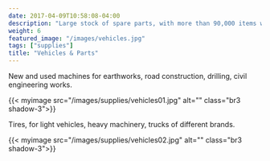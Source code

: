 ```yaml
---
date: 2017-04-09T10:58:08-04:00
description: "Large stock of spare parts, with more than 90,000 items with their reports of product manufacturing specifications"
weight: 6
featured_image: "/images/vehicles.jpg"
tags: ["supplies"]
title: "Vehicles & Parts"
---
```

New and used machines for earthworks, road construction, drilling, civil engineering works.

{{< myimage src="/images/supplies/vehicles01.jpg" alt="" class="br3 shadow-3">}}

Tires, for light vehicles, heavy machinery, trucks of different brands.

{{< myimage src="/images/supplies/vehicles02.jpg" alt="" class="br3 shadow-3">}}
